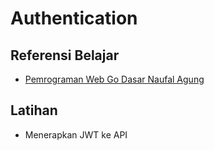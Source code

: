 # Authentication

## Referensi Belajar

- [Pemrograman Web Go Dasar Naufal Agung](https://dasarpemrogramangolang.novalagung.com/C-golang-jwt.html)

## Latihan

- Menerapkan JWT ke API
